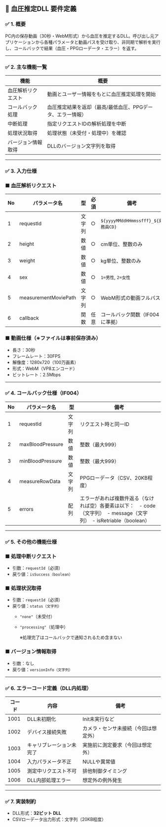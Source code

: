 ## 🔧 血圧推定DLL 要件定義

### ✅ 1. 概要

PC内の保存動画（30秒・WebM形式）から血圧を推定するDLL。呼び出し元アプリケーションから各種パラメータと動画パスを受け取り、非同期で解析を実行し、コールバックで結果（血圧・PPGローデータ・エラー）を返す。

---

### ✅ 2. 主な機能一覧

| 機能 | 概要 |
| --- | --- |
| 血圧解析リクエスト | 動画とユーザー情報をもとに血圧推定処理を開始 |
| コールバック処理 | 血圧推定結果を返却（最高/最低血圧、PPGデータ、エラー情報） |
| 中断処理 | 指定リクエストIDの解析処理を中断 |
| 処理状況取得 | 処理状態（未受付・処理中）を確認 |
| バージョン情報取得 | DLLのバージョン文字列を取得 |

---

### ✅ 3. 入力仕様

### ■ 血圧解析リクエスト

| No | パラメータ名 | 型 | 必須 | 備考 |
| --- | --- | --- | --- | --- |
| 1 | requestId | 文字列 | ○ | `${yyyyMMddHHmmssfff}_${乗務員CD}` |
| 2 | height | 数値 | ○ | cm単位、整数のみ |
| 3 | weight | 数値 | ○ | kg単位、整数のみ |
| 4 | sex | 数値 | ○ | `1=男性`, `2=女性` |
| 5 | measurementMoviePath | 文字列 | ○ | WebM形式の動画フルパス |
| 6 | callback | 関数 | 任意 | コールバック関数（IF004に準拠） |

### ■ 動画仕様（※ファイルは事前保存済み）

- 長さ：30秒
- フレームレート：30FPS
- 解像度：1280x720（100万画素）
- 形式：WebM（VP8エンコード）
- ビットレート：2.5Mbps

---

### ✅ 4. コールバック仕様（IF004）

| No | パラメータ名 | 型 | 備考 |
| --- | --- | --- | --- |
| 1 | requestId | 文字列 | リクエスト時と同一ID |
| 2 | maxBloodPressure | 数値 | 整数（最大999） |
| 3 | minBloodPressure | 数値 | 整数（最大999） |
| 4 | measureRowData | 文字列 | PPGローデータ（CSV、20KB程度） |
| 5 | errors | 配列 | エラーがあれば複数件返る（なければ空）各要素は以下：　- code（文字列）　- message（文字列）　- isRetriable（boolean） |

---

### ✅ 5. その他の機能仕様

### ■ 処理中断リクエスト

- 引数：`requestId`（必須）
- 戻り値：`isSuccess（boolean）`

### ■ 処理状況取得

- 引数：`requestId`（必須）
- 戻り値：`status（文字列）`
    - `"none"`（未受付）
    - `"processing"`（処理中）
        
        ※処理完了はコールバックで通知されるため含まない
        

### ■ バージョン情報取得

- 引数：なし
- 戻り値：`versionInfo（文字列）`

---

### ✅ 6. エラーコード定義（DLL内処理）

| コード | 内容 | 備考 |
| --- | --- | --- |
| 1001 | DLL未初期化 | Init未実行など |
| 1002 | デバイス接続失敗 | カメラ・センサ未接続（今回は想定外） |
| 1003 | キャリブレーション未完了 | 実施前に測定要求（今回は想定外） |
| 1004 | 入力パラメータ不正 | NULLや異常値 |
| 1005 | 測定中リクエスト不可 | 排他制御タイミング |
| 1006 | DLL内部処理エラー | 想定外の例外発生 |

---

### ✅ 7. 実装制約

- DLL形式：**32ビット DLL**
- CSVローデータ出力形式：文字列（20KB程度）
